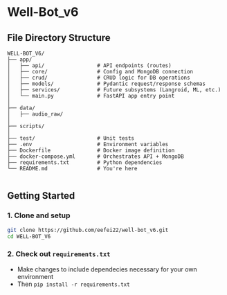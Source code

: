 # Well-Bot_v6

## File Directory Structure
```
WELL-BOT_V6/
├── app/
│   ├── api/                 # API endpoints (routes)
│   ├── core/                # Config and MongoDB connection
│   ├── crud/                # CRUD logic for DB operations
│   ├── models/              # Pydantic request/response schemas
│   ├── services/            # Future subsystems (Langroid, ML, etc.)
│   └── main.py              # FastAPI app entry point
│
├── data/
│   ├── audio_raw/
│
├── scripts/
│
├── test/                    # Unit tests
├── .env                     # Environment variables
├── Dockerfile               # Docker image definition
├── docker-compose.yml       # Orchestrates API + MongoDB
├── requirements.txt         # Python dependencies
└── README.md                # You're here


```

## Getting Started
### 1. Clone and setup
```bash
git clone https://github.com/eefei22/well-bot_v6.git
cd WELL-BOT_V6
```

### 2. Check out  `requirements.txt`
* Make changes to include dependecies necessary for your own environment
* Then `pip install -r requirements.txt`
